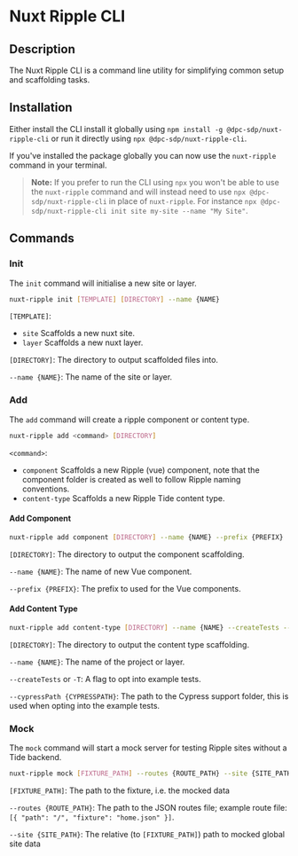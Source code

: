 # Nuxt Ripple CLI

## Description

The Nuxt Ripple CLI is a command line utility for simplifying common setup and scaffolding tasks.

## Installation

Either install the CLI install it globally using `npm install -g @dpc-sdp/nuxt-ripple-cli` or run it directly using `npx @dpc-sdp/nuxt-ripple-cli`.

If you've installed the package globally you can now use the `nuxt-ripple` command in your terminal. 

> **Note:**
> If you prefer to run the CLI using `npx` you won't be able to use the `nuxt-ripple` command and will instead need to use `npx @dpc-sdp/nuxt-ripple-cli` in place of `nuxt-ripple`. For instance `npx @dpc-sdp/nuxt-ripple-cli init site my-site --name "My Site"`.

## Commands

### Init

The `init` command will initialise a new site or layer.

```bash
nuxt-ripple init [TEMPLATE] [DIRECTORY] --name {NAME}
```

`[TEMPLATE]`:
- `site` Scaffolds a new nuxt site.
- `layer` Scaffolds a new nuxt layer.

`[DIRECTORY]`: The directory to output scaffolded files into.

`--name {NAME}`: The name of the site or layer.

### Add

The `add` command will create a ripple component or content type.

```bash
nuxt-ripple add <command> [DIRECTORY]
```

`<command>`:
- `component` Scaffolds a new Ripple (vue) component, note that the component folder is created as well to follow Ripple naming conventions.
- `content-type` Scaffolds a new Ripple Tide content type.

#### Add Component

```bash
nuxt-ripple add component [DIRECTORY] --name {NAME} --prefix {PREFIX}
```

`[DIRECTORY]`: The directory to output the component scaffolding.

`--name {NAME}`: The name of new Vue component.

`--prefix {PREFIX}`: The prefix to used for the Vue components.

#### Add Content Type

```bash
nuxt-ripple add content-type [DIRECTORY] --name {NAME} --createTests --cypressPath {CYPRESSPATH}
```

`[DIRECTORY]`: The directory to output the content type scaffolding.

`--name {NAME}`: The name of the project or layer.

`--createTests` or `-T`: A flag to opt into example tests.

`--cypressPath {CYPRESSPATH}`: The path to the Cypress support folder, this is used when opting into the example tests.

### Mock

The `mock` command will start a mock server for testing Ripple sites without a Tide backend.

```bash
nuxt-ripple mock [FIXTURE_PATH] --routes {ROUTE_PATH} --site {SITE_PATH}
```

`[FIXTURE_PATH]`: The path to the fixture, i.e. the mocked data

`--routes {ROUTE_PATH}`: The path to the JSON routes file; example route file: `[{ "path": "/", "fixture": "home.json" }]`.

`--site {SITE_PATH}`: The relative (to `[FIXTURE_PATH]`) path to mocked global site data

